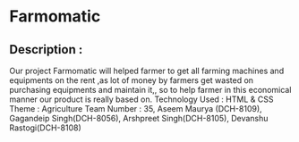 # Farmomatic
## Description : 
Our project Farmomatic will helped farmer to get all farming machines and equipments on the rent ,as lot of money by farmers get wasted on purchasing equipments and maintain it,, so to help farmer in this economical manner our product is really based on.
Technology Used : HTML & CSS
Theme : Agriculture
Team Number : 35, Aseem Maurya (DCH-8109), Gagandeip Singh(DCH-8056), Arshpreet Singh(DCH-8105), Devanshu Rastogi(DCH-8108)
